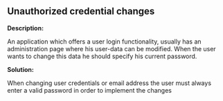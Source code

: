 
Unauthorized credential changes
-------


**Description:**

An application which offers a user login functionality, usually has an administration page where his user-data can be modified.
When the user wants to change this data he should specify his current password.


**Solution:**

When changing user credentials or email address the user must always enter a valid password in order to implement the changes	